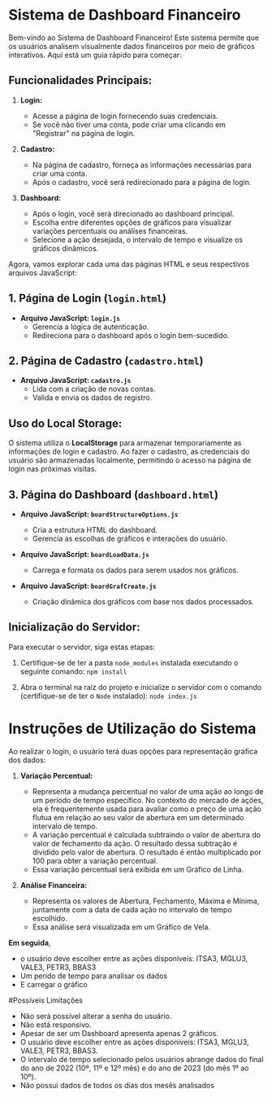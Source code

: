 # Sistema de Dashboard Financeiro

Bem-vindo ao Sistema de Dashboard Financeiro! Este sistema permite que os usuários analisem visualmente dados financeiros por meio de gráficos interativos. Aqui está um guia rápido para começar:

## Funcionalidades Principais:

1. **Login:**
   - Acesse a página de login fornecendo suas credenciais.
   - Se você não tiver uma conta, pode criar uma clicando em "Registrar" na página de login.

2. **Cadastro:**
   - Na página de cadastro, forneça as informações necessárias para criar uma conta.
   - Após o cadastro, você será redirecionado para a página de login.

3. **Dashboard:**
   - Após o login, você será direcionado ao dashboard principal.
   - Escolha entre diferentes opções de gráficos para visualizar variações percentuais ou análises financeiras.
   - Selecione a ação desejada, o intervalo de tempo e visualize os gráficos dinâmicos.

Agora, vamos explorar cada uma das páginas HTML e seus respectivos arquivos JavaScript:

## 1. Página de Login (`login.html`)

- **Arquivo JavaScript: `login.js`**
  - Gerencia a lógica de autenticação.
  - Redireciona para o dashboard após o login bem-sucedido.

## 2. Página de Cadastro (`cadastro.html`)

- **Arquivo JavaScript: `cadastro.js`**
  - Lida com a criação de novas contas.
  - Valida e envia os dados de registro.

## Uso do Local Storage:
O sistema utiliza o **LocalStorage** para armazenar temporariamente as informações de login e cadastro. Ao fazer o cadastro, as credenciais do usuário são armazenadas localmente, permitindo o acesso na página de login nas próximas visitas.

## 3. Página do Dashboard (`dashboard.html`)

- **Arquivo JavaScript: `boardStructureOptions.js`**
  - Cria a estrutura HTML do dashboard.
  - Gerencia as escolhas de gráficos e interações do usuário.

- **Arquivo JavaScript: `boardLoadData.js`**
  - Carrega e formata os dados para serem usados nos gráficos.

- **Arquivo JavaScript: `boardGrafCreate.js`**
  - Criação dinâmica dos gráficos com base nos dados processados.
    
## Inicialização do Servidor:

Para executar o servidor, siga estas etapas:

1. Certifique-se de ter a pasta `node_modules` instalada executando o seguinte comando:
   `npm install`

2. Abra o terminal na raiz do projeto e inicialize o servidor com o comando (certifique-se de ter o `Node` instalado):
   `node index.js`

# Instruções de Utilização do Sistema

Ao realizar o login, o usuário terá duas opções para representação gráfica dos dados:

1. **Variação Percentual:**
   - Representa a mudança percentual no valor de uma ação ao longo de um período de tempo específico.
     No contexto do mercado de ações, ela é frequentemente usada para avaliar como o preço de uma ação flutua em relação ao seu valor de abertura em um determinado intervalo de tempo. 
   - A variação percentual é calculada subtraindo o valor de abertura do valor de fechamento da ação.
     O resultado dessa subtração é dividido pelo valor de abertura.
     O resultado é então multiplicado por 100 para obter a variação percentual.
   - Essa variação percentual será exibida em um Gráfico de Linha.

2. **Análise Financeira:**
   - Representa os valores de Abertura, Fechamento, Máxima e Mínima, juntamente com a data de cada ação no intervalo de tempo escolhido.
   - Essa análise será visualizada em um Gráfico de Vela.
     
**Em seguida**, 
   - o usuário deve escolher entre as ações disponíveis: ITSA3, MGLU3, VALE3, PETR3, BBAS3
   - Um perído de tempo para analisar os dados
   - E carregar o gráfico

#Possíveis Limitações
   - Não será possível alterar a senha do usuário.
   - Não está responsivo.
   - Apesar de ser um Dashboard apresenta apenas 2 gráficos.
   - O usuário deve escolher entre as ações disponíveis: ITSA3, MGLU3, VALE3, PETR3, BBAS3.
   - O intervalo de tempo selecionado pelos usuários abrange dados do final do ano de 2022 (10º, 11º e 12º mês) e do ano de 2023 (do mês 1º ao 10º).
   -  Não possui dados de todos os dias dos mesês analisados
